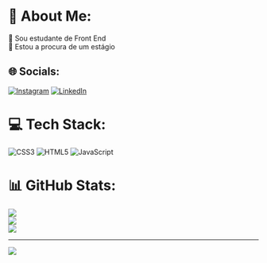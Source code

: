 # 💫 About Me:
🔭 Sou estudante de Front End<br>👯 Estou a procura de um estágio <br>


## 🌐 Socials:
[![Instagram](https://img.shields.io/badge/Instagram-%23E4405F.svg?logo=Instagram&logoColor=white)](https://instagram.com/https://www.instagram.com/thiiago_cm/) [![LinkedIn](https://img.shields.io/badge/LinkedIn-%230077B5.svg?logo=linkedin&logoColor=white)]((https://www.linkedin.com/in/thiagopro/)) 

# 💻 Tech Stack:
![CSS3](https://img.shields.io/badge/css3-%231572B6.svg?style=for-the-badge&logo=css3&logoColor=white) ![HTML5](https://img.shields.io/badge/html5-%23E34F26.svg?style=for-the-badge&logo=html5&logoColor=white) ![JavaScript](https://img.shields.io/badge/javascript-%23323330.svg?style=for-the-badge&logo=javascript&logoColor=%23F7DF1E)
# 📊 GitHub Stats:
![](https://github-readme-stats.vercel.app/api?username=othiagopro&theme=synthwave&hide_border=true&include_all_commits=false&count_private=false)<br/>
![](https://github-readme-streak-stats.herokuapp.com/?user=othiagopro&theme=synthwave&hide_border=true)<br/>
![](https://github-readme-stats.vercel.app/api/top-langs/?username=othiagopro&theme=synthwave&hide_border=true&include_all_commits=false&count_private=false&layout=compact)

---
[![](https://visitcount.itsvg.in/api?id=othiagopro&icon=0&color=0)](https://visitcount.itsvg.in)

<!-- Proudly created with GPRM ( https://gprm.itsvg.in ) -->
